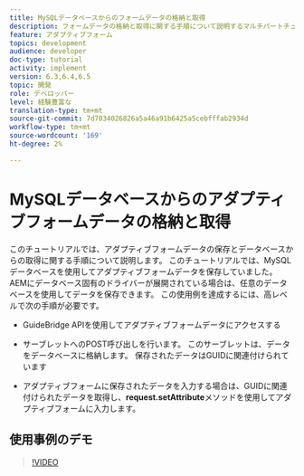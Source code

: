 ```yaml
---
title: MySQLデータベースからのフォームデータの格納と取得
description: フォームデータの格納と取得に関する手順について説明するマルチパートチュートリアル
feature: アダプティブフォーム
topics: development
audience: developer
doc-type: tutorial
activity: implement
version: 6.3,6.4,6.5
topic: 開発
role: デベロッパー
level: 経験豊富な
translation-type: tm+mt
source-git-commit: 7d7034026826a5a46a91b6425a5cebfffab2934d
workflow-type: tm+mt
source-wordcount: '169'
ht-degree: 2%

---
```



# MySQLデータベースからのアダプティブフォームデータの格納と取得

このチュートリアルでは、アダプティブフォームデータの保存とデータベースからの取得に関する手順について説明します。 このチュートリアルでは、MySQLデータベースを使用してアダプティブフォームデータを保存していました。 AEMにデータベース固有のドライバーが展開されている場合は、任意のデータベースを使用してデータを保存できます。 この使用例を達成するには、高レベルで次の手順が必要です。

* GuideBridge APIを使用してアダプティブフォームデータにアクセスする

* サーブレットへのPOST呼び出しを行います。 このサーブレットは、データをデータベースに格納します。 保存されたデータはGUIDに関連付けられています

* アダプティブフォームに保存されたデータを入力する場合は、GUIDに関連付けられたデータを取得し、**request.setAttribute**&#x200B;メソッドを使用してアダプティブフォームに入力します。

## 使用事例のデモ

>[!VIDEO](https://video.tv.adobe.com/v/27829?quality=9&learn=on)
